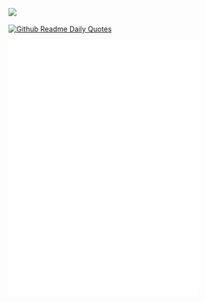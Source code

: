<p align="left"><img src="https://i.imgur.com/A6bWGFl.gif"/></p>

[![Github Readme Daily Quotes](https://readme-daily-quotes.vercel.app/api)](https://github.com/cheehwatang/github-readme-daily-quotes)

<img align="left" width="75%" src="./github-metrics.svg" />

